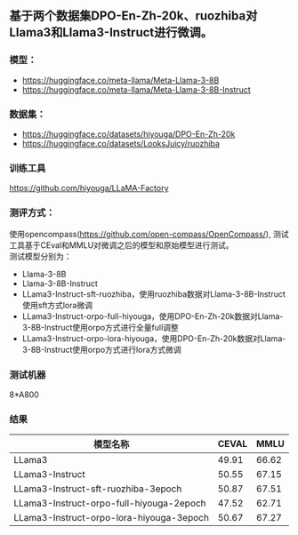 ## 基于两个数据集DPO-En-Zh-20k、ruozhiba对Llama3和Llama3-Instruct进行微调。</br>
### 模型：</br>
- https://huggingface.co/meta-llama/Meta-Llama-3-8B
- https://huggingface.co/meta-llama/Meta-Llama-3-8B-Instruct

### 数据集：
- https://huggingface.co/datasets/hiyouga/DPO-En-Zh-20k
- https://huggingface.co/datasets/LooksJuicy/ruozhiba

### 训练工具
https://github.com/hiyouga/LLaMA-Factory

### 测评方式：
使用opencompass(https://github.com/open-compass/OpenCompass/), 测试工具基于CEval和MMLU对微调之后的模型和原始模型进行测试。</br>
测试模型分别为：
- Llama-3-8B
- Llama-3-8B-Instruct
- LLama3-Instruct-sft-ruozhiba，使用ruozhiba数据对Llama-3-8B-Instruct使用sft方式lora微调
- LLama3-Instruct-orpo-full-hiyouga，使用DPO-En-Zh-20k数据对Llama-3-8B-Instruct使用orpo方式进行全量full调整
- LLama3-Instruct-orpo-lora-hiyouga，使用DPO-En-Zh-20k数据对Llama-3-8B-Instruct使用orpo方式进行lora方式微调

### 测试机器
8*A800

### 结果
| 模型名称                 | CEVAL | MMLU |
|--------------------------|-------|------|
| LLama3                   | 49.91 | 66.62|
| LLama3-Instruct          | 50.55 | 67.15|
| LLama3-Instruct-sft-ruozhiba-3epoch | 50.87 | 67.51|
| LLama3-Instruct-orpo-full-hiyouga-2epoch | 47.52 | 62.71 |
| LLama3-Instruct-orpo-lora-hiyouga-3epoch | 50.67 | 67.27|
